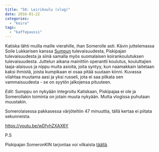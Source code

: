 ```yaml
---
title: "58: Leirikoulu (vlog)"
date: 2016-01-22
categories: 
  - "koira"
tags: 
  - "kaffepaussi"
---
```


Katiska lähti muilla maille vierahille, ihan Somerolle asti. Kävin juttelemassa Soile Lukkarisen kanssa [Sumpun](https://www.katiska.eu/tieto/katiskan-ohjeet/katiskan-kaytto-sivusto/katiska-vai-sumppu/) tulevaisuudesta, Piskipajan tulevaisuudesta ja siinä samalla myös suomalaisen koirankoulutuksen tulevaisuudesta. Juttelun aikana mainittiin operantti koulutus, kouluttajien laaja-alaisuus ja nippu muita asioita, joita syntyy, kun naamakkain laitetaan kaksi ihmistä, joista kumpikaan ei osaa pitää suutaan kiinni. Kuvassa vilahtaa muutama aasi ja yksi russeli, jota ei saa pilkata sen vammaisuudesta - se on syytön jalkojensa pituuteen.

_Edit:_ Sumppu on nykyään integroitu Katiskaan, Piskipajaa ei ole ja Somerollakin toiminta on jotain muuta nykyään. Mutta vlogissa puhutaan muustakin.

<!--more-->

Somerolaisessa pakkasessa värjöteltiin 47 minuuttia, tällä kertaa ei piitata sekunneista.

https://youtu.be/wDfyhZXAX6Y

P.S

Piskipajan SomeronKIN tarjontaa voi vilkaista [täällä](http://www.piskipaja.fi/127-koirakoulu-somero).
